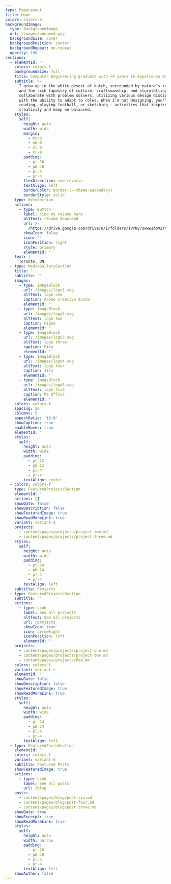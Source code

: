 ```yaml
---
type: PageLayout
title: Home
colors: colors-a
backgroundImage:
  type: BackgroundImage
  url: /images/unnamed.png
  backgroundSize: cover
  backgroundPosition: center
  backgroundRepeat: no-repeat
  opacity: 100
sections:
  - elementId: ''
    colors: colors-f
    backgroundSize: full
    title: Computer Engineering graduate with +4 years in Experience Design.
    subtitle: >-
      I grew up in the white desert of kutch, surrounded by nature’s raw beauty
      and the rich tapestry of culture, craftsmanship, and storytelling. I
      collaborate with problem solvers, utilizing various design disciplines
      with the ability to adapt to roles. When I'm not designing, you'll find me
      reading, playing football, or sketching - activities that inspire my
      creativity and keep me balanced.
    styles:
      self:
        height: auto
        width: wide
        margin:
          - mt-0
          - mb-0
          - ml-0
          - mr-0
        padding:
          - pt-36
          - pb-48
          - pl-4
          - pr-4
        flexDirection: row-reverse
        textAlign: left
        borderColor: border-(--theme-secondary)
        borderStyle: solid
    type: HeroSection
    actions:
      - type: Button
        label: Find my resume here
        altText: resume download
        url: >-
          /https://drive.google.com/drive/u/1/folders/1vrNy7zwwwzAoV2YtyUndKubhkFSxQo0X
        showIcon: false
        icon: ''
        iconPosition: right
        style: primary
        elementId: ''
    text: |
      Toronto, ON
  - type: MediaGallerySection
    title: ''
    subtitle: ''
    images:
      - type: ImageBlock
        url: /images/logo1.svg
        altText: logo one
        caption: Adobe Creative Suite
        elementId: ''
      - type: ImageBlock
        url: /images/logo2.svg
        altText: logo two
        caption: Figma
        elementId: ''
      - type: ImageBlock
        url: /images/logo3.svg
        altText: logo three
        caption: Miro
        elementId: ''
      - type: ImageBlock
        url: /images/logo4.svg
        altText: logo four
        caption: Jira
        elementId: ''
      - type: ImageBlock
        url: /images/logo5.svg
        altText: logo five
        caption: MS Office
        elementId: ''
    colors: colors-f
    spacing: 16
    columns: 5
    aspectRatio: '16:9'
    showCaption: true
    enableHover: true
    elementId: ''
    styles:
      self:
        height: auto
        width: wide
        padding:
          - pt-12
          - pb-12
          - pl-4
          - pr-4
        textAlign: center
  - colors: colors-f
    type: FeaturedProjectsSection
    elementId: ''
    actions: []
    showDate: false
    showDescription: false
    showFeaturedImage: true
    showReadMoreLink: true
    variant: variant-a
    projects:
      - content/pages/projects/project-two.md
      - content/pages/projects/project-three.md
    styles:
      self:
        height: auto
        width: wide
        padding:
          - pt-24
          - pb-24
          - pl-4
          - pr-4
        textAlign: left
    subtitle: Projects
  - type: FeaturedProjectsSection
    subtitle: ''
    actions:
      - type: Link
        label: See all projects
        altText: See all projects
        url: /projects
        showIcon: true
        icon: arrowRight
        iconPosition: left
        elementId: ''
    projects:
      - content/pages/projects/project-one.md
      - content/pages/projects/project-two.md
      - content/pages/projects/Pak.md
    colors: colors-f
    variant: variant-c
    elementId: ''
    showDate: false
    showDescription: false
    showFeaturedImage: true
    showReadMoreLink: true
    styles:
      self:
        height: auto
        width: wide
        padding:
          - pt-24
          - pb-24
          - pl-4
          - pr-4
        textAlign: left
  - type: FeaturedPostsSection
    elementId: ''
    colors: colors-f
    variant: variant-d
    subtitle: Featured Posts
    showFeaturedImage: true
    actions:
      - type: Link
        label: See all posts
        url: /blog
    posts:
      - content/pages/blog/post-six.md
      - content/pages/blog/post-four.md
      - content/pages/blog/post-three.md
    showDate: true
    showExcerpt: true
    showReadMoreLink: true
    styles:
      self:
        height: auto
        width: narrow
        padding:
          - pt-28
          - pb-48
          - pl-4
          - pr-4
        textAlign: left
    showAuthor: false
---
```

